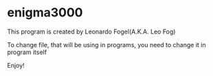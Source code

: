 # enigma3000
This program is created by Leonardo Fogel(A.K.A. Leo Fog)

To change file, that will be using in programs, you need to change it in program itself

Enjoy!
